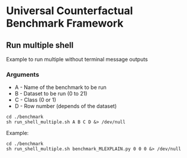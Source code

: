 # Universal Counterfactual Benchmark Framework

## Run multiple shell
Example to run multiple without terminal message outputs
### Arguments
* A - Name of the benchmark to be run
* B - Dataset to be run (0 to 21)
* C - Class (0 or 1)
* D - Row number (depends of the dataset)
```shell script
cd ./benchmark
sh run_shell_multiple.sh A B C D &> /dev/null
```

Example:
```shell script
cd ./benchmark
sh run_shell_multiple.sh benchmark_MLEXPLAIN.py 0 0 0 &> /dev/null
```